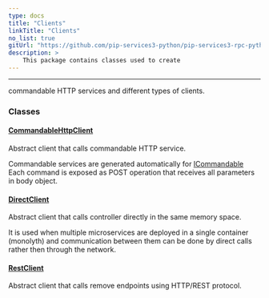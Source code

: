 ```yaml
---
type: docs
title: "Clients"
linkTitle: "Clients"
no_list: true
gitUrl: "https://github.com/pip-services3-python/pip-services3-rpc-python"
description: >
    This package contains classes used to create 
---
```

---

<div class="module-body"> commandable HTTP services and different types of clients.

### Classes

#### [CommandableHttpClient](commandable_http_client)
Abstract client that calls commandable HTTP service.

Commandable services are generated automatically for
[ICommandable](../../commons/commands/icommandable)
Each command is exposed as POST operation that receives all parameters
in body object.


#### [DirectClient](direct_client)
Abstract client that calls controller directly in the same memory space.

It is used when multiple microservices are deployed in a single container (monolyth)
and communication between them can be done by direct calls rather then through 
the network.


#### [RestClient](rest_client)
Abstract client that calls remove endpoints using HTTP/REST protocol.


</div>
